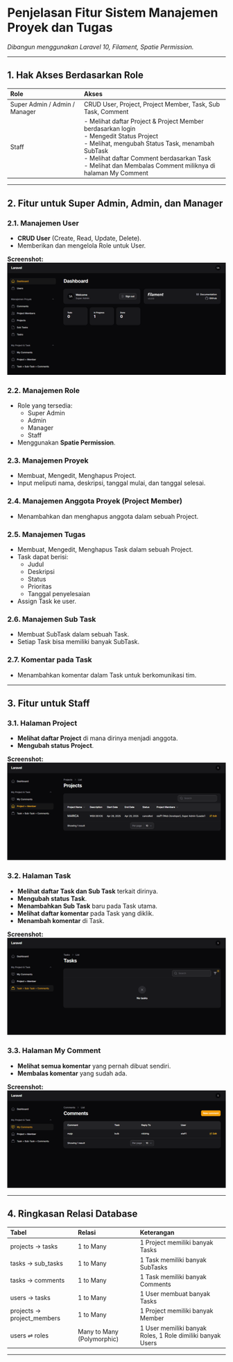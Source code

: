 # Penjelasan Fitur Sistem Manajemen Proyek dan Tugas

_Dibangun menggunakan Laravel 10, Filament, Spatie Permission._

---

## 1. Hak Akses Berdasarkan Role

| Role | Akses |
|:----|:-----|
| Super Admin / Admin / Manager | CRUD User, Project, Project Member, Task, Sub Task, Comment |
| Staff | - Melihat daftar Project & Project Member berdasarkan login <br> - Mengedit Status Project <br> - Melihat, mengubah Status Task, menambah SubTask <br> - Melihat daftar Comment berdasarkan Task <br> - Melihat dan Membalas Comment miliknya di halaman My Comment |

---

## 2. Fitur untuk Super Admin, Admin, dan Manager

### 2.1. Manajemen User
- **CRUD User** (Create, Read, Update, Delete).
- Memberikan dan mengelola Role untuk User.

**Screenshot:**
![User Management](/dokumen/image/user_management.png)

### 2.2. Manajemen Role
- Role yang tersedia:
  - Super Admin
  - Admin
  - Manager
  - Staff
- Menggunakan **Spatie Permission**.

### 2.3. Manajemen Proyek
- Membuat, Mengedit, Menghapus Project.
- Input meliputi nama, deskripsi, tanggal mulai, dan tanggal selesai.

### 2.4. Manajemen Anggota Proyek (Project Member)
- Menambahkan dan menghapus anggota dalam sebuah Project.

### 2.5. Manajemen Tugas
- Membuat, Mengedit, Menghapus Task dalam sebuah Project.
- Task dapat berisi:
  - Judul
  - Deskripsi
  - Status
  - Prioritas
  - Tanggal penyelesaian
- Assign Task ke user.

### 2.6. Manajemen Sub Task
- Membuat SubTask dalam sebuah Task.
- Setiap Task bisa memiliki banyak SubTask.

### 2.7. Komentar pada Task
- Menambahkan komentar dalam Task untuk berkomunikasi tim.

---

## 3. Fitur untuk Staff

### 3.1. Halaman Project
- **Melihat daftar Project** di mana dirinya menjadi anggota.
- **Mengubah status Project**.

**Screenshot:**
![CRUD Project](/dokumen/image/project.png)

### 3.2. Halaman Task
- **Melihat daftar Task dan Sub Task** terkait dirinya.
- **Mengubah status Task**.
- **Menambahkan Sub Task** baru pada Task utama.
- **Melihat daftar komentar** pada Task yang diklik.
- **Menambah komentar** di Task.

**Screenshot:**
![Task Management](/dokumen/image/task.png)

### 3.3. Halaman My Comment
- **Melihat semua komentar** yang pernah dibuat sendiri.
- **Membalas komentar** yang sudah ada.

**Screenshot:**
![My Comment](/dokumen/image/comments.png)

---

## 4. Ringkasan Relasi Database

| Tabel | Relasi | Keterangan |
|:------|:-------|:-----------|
| projects → tasks | 1 to Many | 1 Project memiliki banyak Tasks |
| tasks → sub_tasks | 1 to Many | 1 Task memiliki banyak SubTasks |
| tasks → comments | 1 to Many | 1 Task memiliki banyak Comments |
| users → tasks | 1 to Many | 1 User membuat banyak Tasks |
| projects → project_members | 1 to Many | 1 Project memiliki banyak Member |
| users ⇌ roles | Many to Many (Polymorphic) | 1 User memiliki banyak Roles, 1 Role dimiliki banyak Users |

---
